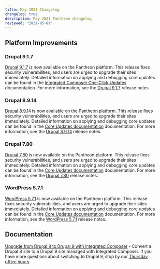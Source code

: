 ```yaml
---
title: May 2021 Changelog
changelog: true
description: May 2021 Pantheon changelog
reviewed: "2021-05-01"
---
```


## Platform Improvements

### Drupal 9.1.7

[Drupal 9.1.7](https://www.drupal.org/project/drupal/releases/9.1.7) is now available on the Pantheon platform. This release fixes security vulnerabilities, and users are urged to upgrade their sites immediately.  Detailed information on applying and debugging core updates can be found in the [Integrated Composer One-Click Updates](/guides/integrated-composer#apply-one-click-updates) documentation. For more information, see the [Drupal 9.1.7](https://www.drupal.org/project/drupal/releases/9.1.7) release notes.

<!-- excerpt -->

### Drupal 8.9.14

[Drupal 8.9.14](https://www.drupal.org/project/drupal/releases/8.9.14) is now available on the Pantheon platform. This release fixes security vulnerabilities, and users are urged to upgrade their sites immediately.  Detailed information on applying and debugging core updates can be found in the [Core Updates documentation](/core-updates) documentation. For more information, see the [Drupal 8.9.14](https://www.drupal.org/project/drupal/releases/8.9.14) release notes.

### Drupal 7.80

[Drupal 7.80](https://www.drupal.org/project/drupal/releases/7.80) is now available on the Pantheon platform. This release fixes security vulnerabilities, and users are urged to upgrade their sites immediately. Detailed information on applying and debugging core updates can be found in the [Core Updates documentation](/core-updates) documentation. For more information, see the [Drupal 7.80](https://www.drupal.org/project/drupal/releases/7.80) release notes.

### WordPress 5.7.1

[WordPress 5.7.1](https://wordpress.org/news/2021/04/wordpress-5-7-1-security-and-maintenance-release/) is now available on the Pantheon platform. This release fixes security vulnerabilities, and users are urged to upgrade their sites immediately. Detailed information on applying and debugging core updates can be found in the [Core Updates documentation](/core-updates) documentation. For more information, see the [WordPress 5.7.1](https://wordpress.org/news/2021/04/wordpress-5-7-1-security-and-maintenance-release/) release notes.

## Documentation

[Upgrade from Drupal 8 to Drupal 9 with Integrated Composer](/guides/drupal-9-hosted-md) - Convert a Drupal 8 site to a Drupal 9 site managed with Integrated Composer. If you have more questions about switching to Drupal 9, stop by our [Thursday office hours](https://pantheon.io/developers/office-hours).